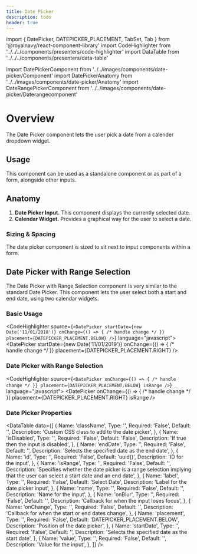 ```yaml
---
title: Date Picker
description: todo
header: true
---
```


import { DatePicker, DATEPICKER_PLACEMENT, TabSet, Tab } from '@royalnavy/react-component-library'
import CodeHighlighter from '../../../components/presenters/code-highlighter'
import DataTable from '../../../components/presenters/data-table'

import DatePickerComponent from '../../images/components/date-picker/Component'
import DatePickerAnatomy from '../../images/components/date-picker/Anatomy'
import DateRangePickerComponent from '../../images/components/date-picker/Daterangecomponent'

# Overview
The Date Picker component lets the user pick a date from a calender dropdown widget.

<DatePickerComponent />

## Usage
This component can be used as a standalone component or as part of a form, alongside other inputs.

<TabSet>
<Tab title="Design">

## Anatomy

<DatePickerAnatomy />

1. **Date Picker Input.** This component displays the currently selected date.
2. **Calendar Widget.** Provides a graphical way for the user to select a date.

### Sizing & Spacing
The date picker component is sized to sit next to input components within a form.


## Date Picker with Range Selection


The Date Picker with Range Selection component is very similar to the standard Date Picker. This component lets the user select both a start and end date, using two calendar widgets.

<DateRangePickerComponent />

</Tab>

<Tab title="Develop">

### Basic Usage
<CodeHighlighter source={`<DatePicker
  startDate={new Date('11/01/2018')}
  onChange={() => { /* handle change */ }}
  placement={DATEPICKER_PLACEMENT.BELOW}
/>`} language="javascript">
<DatePicker
  startDate={new Date('11/01/2019')}
  onChange={() => { /* handle change */ }}
  placement={DATEPICKER_PLACEMENT.RIGHT}
/>
</CodeHighlighter>

### Date Picker with Range Selection
<CodeHighlighter source={`<DatePicker
  onChange={() => { /* handle change */ }}
  placement={DATEPICKER_PLACEMENT.BELOW}
  isRange
/>`} language="javascript">
<DatePicker
  onChange={() => { /* handle change */ }}
  placement={DATEPICKER_PLACEMENT.RIGHT}
  isRange
/>
</CodeHighlighter>

### Date Picker Properties
<DataTable data={[
  {
    Name: 'className',
    Type: '',
    Required: 'False',
    Default: '',
    Description: 'Custom CSS class to add to the date picker',
  },
  {
    Name: 'isDisabled',
    Type: '',
    Required: 'False',
    Default: 'False',
    Description: 'If true then the input is disabled',
  },
  {
    Name: 'endDate',
    Type: '',
    Required: 'False',
    Default: '',
    Description: 'Selects the specified date as the end date',
  },
  {
    Name: 'id',
    Type: '',
    Required: 'False',
    Default: 'uuid()',
    Description: 'ID for the input',
  },
  {
    Name: 'isRange',
    Type: '',
    Required: 'False',
    Default: '',
    Description: 'Specifies whether the date picker is a range selection implying that the user can select a start date and an end date',
  },
  {
    Name: 'label',
    Type: '',
    Required: 'False',
    Default: 'Select Date',
    Description: 'Label for the date picker input',
  },
  {
    Name: 'name',
    Type: '',
    Required: 'False',
    Default: '',
    Description: 'Name for the input',
  },
  {
    Name: 'onBlur',
    Type: '',
    Required: 'False',
    Default: '',
    Description: 'Callback for when the input loses focus',
  },
  {
    Name: 'onChange',
    Type: '',
    Required: 'False',
    Default: '',
    Description: 'Callback for when the start or end dates change',
  },
  {
    Name: 'placement',
    Type: '',
    Required: 'False',
    Default: 'DATEPICKER_PLACEMENT.BELOW',
    Description: 'Position of the date picker',
  },
  {
    Name: 'startDate',
    Type: '',
    Required: 'False',
    Default: '',
    Description: 'Selects the specified date as the start date',
  },
  {
    Name: 'value',
    Type: '',
    Required: 'False',
    Default: '',
    Description: 'Value for the input',
  },
]} />

</Tab>
</TabSet>
